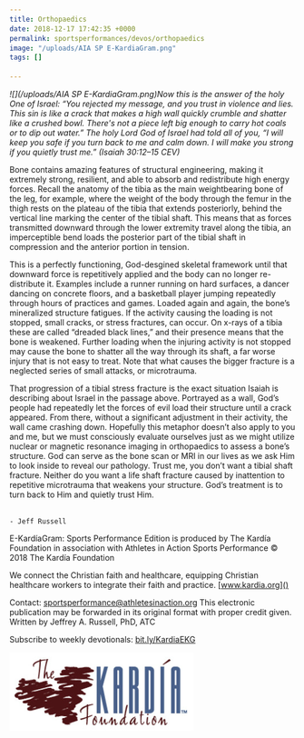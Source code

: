 ```yaml
---
title: Orthopaedics
date: 2018-12-17 17:42:35 +0000
permalink: sportsperformances/devos/orthopaedics
image: "/uploads/AIA SP E-KardiaGram.png"
tags: []

---
```

_![](/uploads/AIA SP E-KardiaGram.png)Now this is the answer of the holy One of Israel: “You rejected my message, and you trust in violence and lies. This sin is like a crack that makes a high wall quickly crumble and shatter like a crushed bowl. There's not a piece left big enough to carry hot coals or to dip out water.” The holy Lord God of Israel had told all of you, “I will keep you safe if you turn back to me and calm down. I will make you strong if you quietly trust me.” (Isaiah 30:12–15 CEV)_

Bone contains amazing features of structural engineering, making it extremely strong, resilient, and able to absorb and redistribute high energy forces. Recall the anatomy of the tibia as the main weightbearing bone of the leg, for example, where the weight of the body through the femur in the thigh rests on the plateau of the tibia that extends posteriorly, behind the vertical line marking the center of the tibial shaft. This means that as forces transmitted downward through the lower extremity travel along the tibia, an imperceptible bend loads the posterior part of the tibial shaft in compression and the anterior portion in tension.

This is a perfectly functioning, God-desgined skeletal framework until that downward force is repetitively applied and the body can no longer re-distribute it. Examples include a runner running on hard surfaces, a dancer dancing on concrete floors, and a basketball player jumping repeatedly through hours of practices and games. Loaded again and again, the bone’s mineralized structure fatigues. If the activity causing the loading is not stopped, small cracks, or stress fractures, can occur. On x-rays of a tibia these are called “dreaded black lines,” and their presence means that the bone is weakened. Further loading when the injuring activity is not stopped may cause the bone to shatter all the way through its shaft, a far worse injury that is not easy to treat. Note that what causes the bigger fracture is a neglected series of small attacks, or microtrauma.

That progression of a tibial stress fracture is the exact situation Isaiah is describing about Israel in the passage above. Portrayed as a wall, God’s people had repeatedly let the forces of evil load their structure until a crack appeared. From there, without a significant adjustment in their activity, the wall came crashing down. Hopefully this metaphor doesn’t also apply to you and me, but we must consciously evaluate ourselves just as we might utilize nuclear or magnetic resonance imaging in orthopaedics to assess a bone’s structure. God can serve as the bone scan or MRI in our lives as we ask Him to look inside to reveal our pathology. Trust me, you don’t want a tibial shaft fracture. Neither do you want a life shaft fracture caused by inattention to repetitive microtrauma that weakens your structure. God’s treatment is to turn back to Him and quietly trust Him.

                                                                                       - Jeff Russell

E-KardíaGram: Sports Performance Edition is produced by The Kardía Foundation in association with Athletes in Action Sports Performance © 2018 The Kardía Foundation

We connect the Christian faith and healthcare, equipping Christian healthcare workers to integrate their faith and practice. [www.kardia.org]()

Contact: [sportsperformance@athletesinaction.org]() This electronic publication may be forwarded in its original format with proper credit given. Written by Jeffrey A. Russell, PhD, ATC

Subscribe to weekly devotionals: [bit.ly/KardiaEKG]()

![](/uploads/kardia.png)